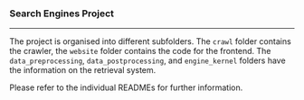 ### Search Engines Project
---

The project is organised into different subfolders. The `crawl` folder contains the crawler, the `website` folder contains the code for the frontend. The `data_preprocessing`, `data_postprocessing`, and `engine_kernel` folders have the information on the retrieval system.

Please refer to the individual READMEs for further information.

